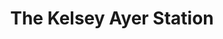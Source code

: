 ---
title: The Kelsey Ayer Station
address: 457 N First St, San Jose, CA 95112
developer: The Kelsey Ayer Station LLC
municipality: San Jose
units: 115
phase: Complete
permits:
    H19-019:
        status: Complete
        initial_date: 2019-05-06
        final_date: None
        apn: [25920066]
        address: 457 N First St, San Jose, CA 95112
        description: Site Development Permit to allow the demolition of the existing building and construction of a new six-story, 115-unit multi-family (with approximately 77% of affordable units) on an approximately 0.47-gross acre site
        names: Micaela Connery w/ The Kelsey Ayer Station LLC;
geometry: ['37.34337071531266', '-121.89629533232518']
published: True
---